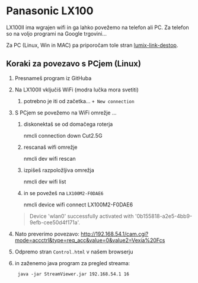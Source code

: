 # Panasonic LX100

LX100II ima wgrajen wifi in ga lahko povežemo na telefon ali PC.
Za telefon so na voljo programi na Google trgovini... 

Za PC (Linux, Win in MAC) pa priporočam tole stran [lumix-link-destop](https://github.com/peci1/lumix-link-desktop).

## Koraki za povezavo s PCjem (Linux)

1. Presnameš program iz GitHuba
2. Na LX100II vključiš WiFi (modra lučka mora svetiti)
    1. potrebno je iti od začetka... `+ New connection`
3. S PCjem se povežemo na WiFi omrežje ...
    1. diskonektaš se od domačega roterja

        nmcli connection down Cut2.5G

    2. rescanaš wifi omrežje

        nmcli dev wifi rescan

    3. izpišeš razpoložljiva omrežja

        nmcli dev wifi list

    4. in se povežeš na `LX100M2-F0DAE6`

        nmcli device wifi connect LX100M2-F0DAE6
      > Device 'wlan0' successfully activated with '0b155818-a2e5-4bb9-9efb-cee50d4f171a'.

4. Nato preverimo povezavo:
    http://192.168.54.1/cam.cgi?mode=accctrl&type=req_acc&value=0&value2=Vexia%20Fcs

5. Odpremo stran `Control.html` v našem browserju 
6. in zaženemo java program za pregled streama:

        java -jar StreamViewer.jar 192.168.54.1 16
